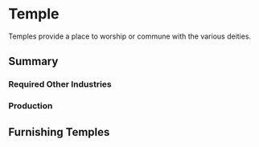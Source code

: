 # Temple

Temples provide a place to worship or commune with the various deities.

## Summary

### Required Other Industries

### Production

## Furnishing Temples

